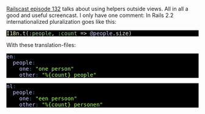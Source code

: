 <a href="http://railscasts.com/episodes/132-helpers-outside-views">Railscast episode 132</a> talks about using helpers outside views. All in all a good and useful screencast. I only have one comment: In Rails 2.2 internationalized pluralization goes like this:
<pre class="ir_black" style="background: #000; color: #f6f3e8; font-family: Monaco, monospace;"><font color="#ffffb6">I18n</font>.t(<font color="#99cc99">:people</font>, <font color="#99cc99">:count</font>&nbsp;=&gt; <font color="#c6c5fe">@people</font>.size)</pre>

With these translation-files:

<pre class="ir_black" style="background: #000; color: #f6f3e8; font-family: Monaco, monospace;"><font color="#c6c5fe">en</font><font color="#00a0a0">:</font>
&nbsp;&nbsp;<font color="#c6c5fe">people</font><font color="#00a0a0">:</font>
&nbsp;&nbsp;&nbsp;&nbsp;<font color="#c6c5fe">one</font><font color="#00a0a0">:</font>&nbsp;<font color="#a8ff60">&quot;one person&quot;</font>
&nbsp;&nbsp;&nbsp;&nbsp;<font color="#c6c5fe">other</font><font color="#00a0a0">:</font>&nbsp;<font color="#a8ff60">&quot;%{count} people&quot;</font></pre>

<pre class="ir_black" style="background: #000; color: #f6f3e8; font-family: Monaco, monospace;"><font color="#c6c5fe">nl</font><font color="#00a0a0">:</font>
&nbsp;&nbsp;<font color="#c6c5fe">people</font><font color="#00a0a0">:</font>
&nbsp;&nbsp;&nbsp;&nbsp;<font color="#c6c5fe">one</font><font color="#00a0a0">:</font>&nbsp;<font color="#a8ff60">&quot;een persoon&quot;</font>
&nbsp;&nbsp;&nbsp;&nbsp;<font color="#c6c5fe">other</font><font color="#00a0a0">:</font>&nbsp;<font color="#a8ff60">&quot;%{count} personen&quot;</font>
</pre>
